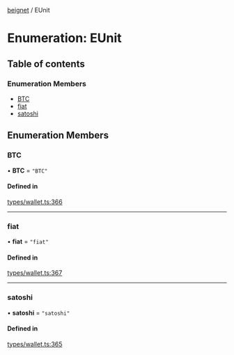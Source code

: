 [beignet](../README.md) / EUnit

# Enumeration: EUnit

## Table of contents

### Enumeration Members

- [BTC](EUnit.md#btc)
- [fiat](EUnit.md#fiat)
- [satoshi](EUnit.md#satoshi)

## Enumeration Members

### BTC

• **BTC** = ``"BTC"``

#### Defined in

[types/wallet.ts:366](https://github.com/synonymdev/beignet/blob/88520f5/src/types/wallet.ts#L366)

___

### fiat

• **fiat** = ``"fiat"``

#### Defined in

[types/wallet.ts:367](https://github.com/synonymdev/beignet/blob/88520f5/src/types/wallet.ts#L367)

___

### satoshi

• **satoshi** = ``"satoshi"``

#### Defined in

[types/wallet.ts:365](https://github.com/synonymdev/beignet/blob/88520f5/src/types/wallet.ts#L365)
